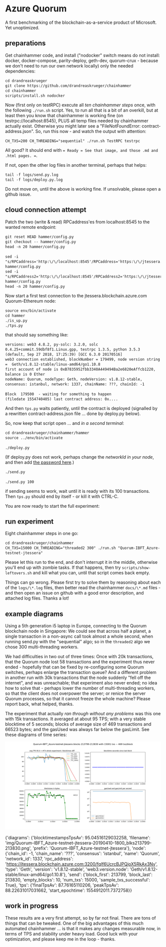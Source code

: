# Azure Quorum
A first benchmarking of the blockchain-as-a-service product of Microsoft. Yet unoptimized.

## preparations
Get chainhammer code, and install 
("nodocker" switch means do not install: docker, docker-compose, parity-deploy, geth-dev, quorum-crux - because we don't need to run our own network locally) 
only the needed dependencies:
```
cd drandreaskrueger
git clone https://github.com/drandreaskrueger/chainhammer
cd chainhammer
scripts/install.sh nodocker
```

Now (first only on testRPC) execute all *ten chainhammer steps* once, 
with the following `./run.sh` script.
Yes, to run all that is a bit of an overkill, but at least then you know 
that chainhammer is working fine (on testrpc://localhost:8545), 
PLUS all temp files needed by chainhammer actually exist. 
Otherwise you might later see a "FileNotFoundError: contract-address.json".
So, run this now - and watch the output with attention:
```
CH_TXS=200 CH_THREADING="sequential" ./run.sh TestRPC testrpc
```
All good? It should end with `= Ready = See that image, and those .md and .html pages. =`. 

If not, open the other log files in another terminal, perhaps that helps:
```
tail -f logs/send.py.log
tail -f logs/deploy.py.log
```
Do not move on, until the above is working fine. If unsolvable, please open a github issue.

## cloud connection attempt
Patch the two (write & read) RPCaddress'es from localhost:8545 to the wanted remote endpoint:   
```
git reset HEAD hammer/config.py
git checkout -- hammer/config.py
head -n 20 hammer/config.py

sed -i "s/RPCaddress='http:\/\/localhost:8545'/RPCaddress='https:\/\/jtessera.blockchain.azure.com:3200\/fqlf6UcrcBJPQjoX5RkAx3Nv'/g" hammer/config.py
sed -i "s/RPCaddress2='http:\/\/localhost:8545'/RPCaddress2='https:\/\/jtessera.blockchain.azure.com:3200\/fqlf6UcrcBJPQjoX5RkAx3Nv'/g" hammer/config.py
head -n 20 hammer/config.py
```

Now start a first test connection to the jtessera.blockchain.azure.com Quorum-Ethereum node:
```
source env/bin/activate
cd hammer
./is_up.py
./tps.py
```
that should say something like:
```
versions: web3 4.8.2, py-solc: 3.2.0, solc 0.4.25+commit.59dbf8f1.Linux.gpp, testrpc 1.3.5, python 3.5.3 (default, Sep 27 2018, 17:25:39) [GCC 6.3.0 20170516]
web3 connection established, blockNumber = 179499, node version string =  Geth/v1.8.12-stable/linux-amd64/go1.10.8
first account of node is 0xB7835952fbb3340A449494Ba2e6820eAffcb1220, balance is 0 Ether
nodeName: Quorum, nodeType: Geth, nodeVersion: v1.8.12-stable, consensus: istanbul, network: 1337, chainName: ???, chainId: -1

Block  179500  - waiting for something to happen
(filedate 1554740405) last contract address: 0x....
```
And then `tps.py` waits patiently, until the contract is deployed (signalled by a rewritten contract-address.json file ... done by deploy.py below).


So, now keep that script open ... and *in a second terminal*:
```
cd drandreaskrueger/chainhammer/hammer
source ../env/bin/activate

./deploy.py
```
(If deploy.py does not work, perhaps change the *networkId in your node*, and 
then add [the password here](https://github.com/drandreaskrueger/chainhammer/blob/d9be8016eade1eef82faf8b5c9054fd4c3b2f87b/hammer/clienttools.py#L166-L167).)

```
./send.py

./send.py 100
```
if sending seems to work, wait until it is ready with its 100 transactions. Then `tps.py` should end by itself - or kill it with CTRL-C.
    
You are now ready to start the full experiment:

## run experiment
Eight chainhammer steps in one go:

    cd drandreaskrueger/chainhammer
    CH_TXS=15000 CH_THREADING="threaded2 300" ./run.sh "Quorum-IBFT_Azure-testnet-jtessera"

Please let this run to the end, and don't interrupt it in the middle, otherwise you'll end up with zombie tasks. If that happens, then try `scripts/show-leftovers.sh` and kill what you can, until that script comes back empty.

Things can go wrong. Please first try to solve them by reasoning about each of the `logs/\*.log` files, then better read the chainhammer `docs/\*.md` files - and then open an issue on github with a good error description, and attached log files. Thanks a lot!

## example diagrams

Using a 5th generation i5 laptop in Europe, connecting to the Quorum blockchain node in Singapore: We could see that across half a planet, a single transaction in a non-async call took almost a whole second, when running send.py with the "sequential" algo; so in the `threaded2` algo we chose 300 multi-threading workers. 

We had difficulties in two out of three times: Once with 20k transactions, that the Quorum node lost 58 transactions and the experiment thus never ended - hopefully that can be fixed by re-configuring some Quorum switches, perhaps enlarge the transaction queue? And a different problem in another run with 30k transactions that the node suddenly "fell off the internet", and was unreachable; that experiment also never ended; no idea how to solve that - perhaps lower the number of multi-threading workers, so that the client does not overpower the server; or renice the server Quorum processes, so that it cannot freeze the whole machine? Please report back, what helped, thanks.

The experiment that actually *ran through without any problems* was this one with 15k transactions. It averaged at about 95 TPS; with a very stable blocktime of 5 seconds; blocks of average size of 469 transactions and 66523 bytes; and the gasUsed was always far below the gasLimit. See these diagrams of time series:

![Azure-Quorum-BaaS-run](../reader/img/Quorum-IBFT_Azure-testnet-jtessera-20190410-1800_blks213799-213830.png)

{'diagrams': {'blocktimestampsTpsAv': 95.04516129032258,
              'filename': 'img/Quorum-IBFT_Azure-testnet-jtessera-20190410-1800_blks213799-213830.png',
              'prefix': 'Quorum-IBFT_Azure-testnet-jtessera'},
 'node': {'chain_id': -1,
          'chain_name': '???',
          'consensus': 'istanbul',
          'name': 'Quorum',
          'network_id': 1337,
          'rpc_address': 'https://jtessera.blockchain.azure.com:3200/fqlf6UcrcBJPQjoX5RkAx3Nv',
          'type': 'Geth',
          'version': 'v1.8.12-stable',
          'web3.version.node': 'Geth/v1.8.12-stable/linux-amd64/go1.10.8'},
 'send': {'block_first': 213799,
          'block_last': 213830,
          'empty_blocks': 10,
          'num_txs': 15000,
          'sample_txs_successful': True},
 'tps': {'finalTpsAv': 87.76165110206,
         'peakTpsAv': 88.22631017031662,
         'start_epochtime': 1554912011.7372758}}

## work in progress
These results are a very first attempt, so by far not final. There are tons of things that can be tweaked. One of the big advantages of this much automated chainhammer ... is that it makes any changes measurable now, in terms of TPS and stability under heavy load. Good luck with your optimization, and please keep me in the loop - thanks.

